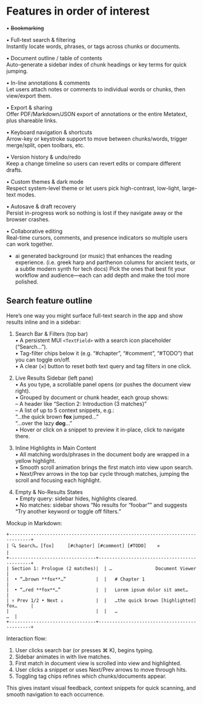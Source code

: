 # Features in order of interest

• ~~Bookmarking~~

• Full-text search & filtering  
  Instantly locate words, phrases, or tags across chunks or documents.

• Document outline / table of contents  
  Auto-generate a sidebar index of chunk headings or key terms for quick jumping.

• In-line annotations & comments  
  Let users attach notes or comments to individual words or chunks, then view/export them.

• Export & sharing  
  Offer PDF/Markdown/JSON export of annotations or the entire Metatext, plus shareable links.

• Keyboard navigation & shortcuts  
  Arrow-key or keystroke support to move between chunks/words, trigger merge/split, open toolbars, etc.

• Version history & undo/redo  
  Keep a change timeline so users can revert edits or compare different drafts.

• Custom themes & dark mode  
  Respect system-level theme or let users pick high-contrast, low-light, large-text modes.

• Autosave & draft recovery  
  Persist in-progress work so nothing is lost if they navigate away or the browser crashes.

• Collaborative editing  
  Real-time cursors, comments, and presence indicators so multiple users can work together.

- ai generated background (or music) that enhances the reading experience. (i.e. greek harp and parthenon columns for ancient texts, or a subtle modern synth for tech docs)
Pick the ones that best fit your workflow and audience—each can add depth and make the tool more polished.



## Search feature outline

Here’s one way you might surface full-text search in the app and show results inline and in a sidebar:

1. Search Bar & Filters (top bar)  
   • A persistent MUI `<TextField>` with a search icon placeholder (“Search…”).  
   • Tag-filter chips below it (e.g. “#chapter”, “#comment”, “#TODO”) that you can toggle on/off.  
   • A clear (×) button to reset both text query and tag filters in one click.

2. Live Results Sidebar (left pane)  
   • As you type, a scrollable panel opens (or pushes the document view right).  
   • Grouped by document or chunk header, each group shows:  
     – A header like “Section 2: Introduction (3 matches)”  
     – A list of up to 5 context snippets, e.g.:  
       “…the quick brown **fox** jumped…”  
       “…over the lazy **dog**…”  
   • Hover or click on a snippet to preview it in-place, click to navigate there.

3. Inline Highlights in Main Content  
   • All matching words/phrases in the document body are wrapped in a yellow highlight.  
   • Smooth scroll animation brings the first match into view upon search.  
   • Next/Prev arrows in the top bar cycle through matches, jumping the scroll and focusing each highlight.

4. Empty & No-Results States  
   • Empty query: sidebar hides, highlights cleared.  
   • No matches: sidebar shows “No results for “foobar”” and suggests “Try another keyword or toggle off filters.”

Mockup in Markdown:

```
+------------------------------------------------------------------------------+
| 🔍 Search… [fox]     [#chapter] [#comment] [#TODO]    ✕                         |
+--------------------------------+---------------------------------------------+
| Section 1: Prologue (2 matches)|  | …                Document Viewer         |
|  • “…brown **fox**…”           |  |   # Chapter 1                              |
|  • “…red **fox**…”             |  |   Lorem ipsum dolor sit amet…             |
| ↑ Prev 1/2 • Next ↓            |  |   …the quick brown [highlighted] fox…     |
|                                |  |   …                                    …  |
+--------------------------------+---------------------------------------------+
```

Interaction flow:

1. User clicks search bar (or presses ⌘ K), begins typing.  
2. Sidebar animates in with live matches.  
3. First match in document view is scrolled into view and highlighted.  
4. User clicks a snippet or uses Next/Prev arrows to move through hits.  
5. Toggling tag chips refines which chunks/documents appear.  

This gives instant visual feedback, context snippets for quick scanning, and smooth navigation to each occurrence.